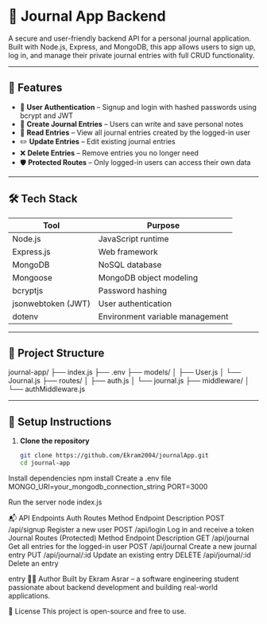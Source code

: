 # 📝 Journal App Backend

A secure and user-friendly backend API for a personal journal application. Built with Node.js, Express, and MongoDB, this app allows users to sign up, log in, and manage their private journal entries with full CRUD functionality.

---

## 🚀 Features

- 🔐 **User Authentication** – Signup and login with hashed passwords using bcrypt and JWT
- 📓 **Create Journal Entries** – Users can write and save personal notes
- 📖 **Read Entries** – View all journal entries created by the logged-in user
- ✏️ **Update Entries** – Edit existing journal entries
- ❌ **Delete Entries** – Remove entries you no longer need
- 🛡️ **Protected Routes** – Only logged-in users can access their own data

---

## 🛠️ Tech Stack

| Tool | Purpose |
|------|---------|
| Node.js | JavaScript runtime |
| Express.js | Web framework |
| MongoDB | NoSQL database |
| Mongoose | MongoDB object modeling |
| bcryptjs | Password hashing |
| jsonwebtoken (JWT) | User authentication |
| dotenv | Environment variable management |

---

## 📁 Project Structure

journal-app/ ├── index.js ├── .env ├── models/ │ ├── User.js │ └── Journal.js ├── routes/ │ ├── auth.js │ └── journal.js ├── middleware/ │ └── authMiddleware.js

---

## 🔧 Setup Instructions

1. **Clone the repository**
   ```bash
   git clone https://github.com/Ekram2004/journalApp.git
   cd journal-app
Install dependencies
npm install
Create a .env file
MONGO_URI=your_mongodb_connection_string
PORT=3000

Run the server
node index.js

📬 API Endpoints
Auth Routes
Method	Endpoint	Description
POST	/api/signup	Register a new user
POST	/api/login	Log in and receive a token
Journal Routes (Protected)
Method	Endpoint	Description
GET	/api/journal	Get all entries for the logged-in user
POST	/api/journal	Create a new journal entry
PUT	/api/journal/:id	Update an existing entry
DELETE	/api/journal/:id	Delete an entry

entry
🙋‍♂️ Author
Built by Ekram Asrar – a software engineering student passionate about backend development and building real-world applications.

📌 License
This project is open-source and free to use.


